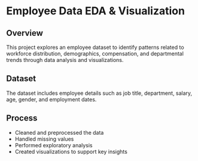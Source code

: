 # Employee Data EDA & Visualization

## Overview

This project explores an employee dataset to identify patterns related to workforce distribution, demographics, compensation, and departmental trends through data analysis and visualizations.

## Dataset

The dataset includes employee details such as job title, department, salary, age, gender, and employment dates.

## Process

- Cleaned and preprocessed the data  
- Handled missing values  
- Performed exploratory analysis  
- Created visualizations to support key insights  


